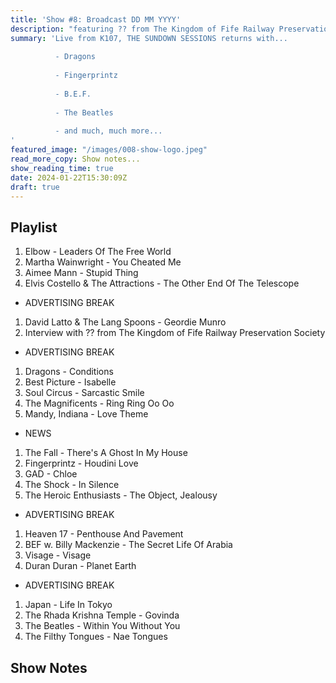 ```yaml
---
title: 'Show #8: Broadcast DD MM YYYY'
description: "featuring ?? from The Kingdom of Fife Railway Preservation Society"
summary: 'Live from K107, THE SUNDOWN SESSIONS returns with...
 
          - Dragons
                    
          - Fingerprintz
          
          - B.E.F.
          
          - The Beatles
          
          - and much, much more...
'
featured_image: "/images/008-show-logo.jpeg"
read_more_copy: Show notes...
show_reading_time: true
date: 2024-01-22T15:30:09Z
draft: true
---
```


## Playlist

1. Elbow - Leaders Of The Free World
2. Martha Wainwright - You Cheated Me
3. Aimee Mann - Stupid Thing
4. Elvis Costello & The Attractions - The Other End Of The Telescope

- ADVERTISING BREAK

1. David Latto & The Lang Spoons - Geordie Munro
2. Interview with ?? from The Kingdom of Fife Railway Preservation Society

- ADVERTISING BREAK

1. Dragons - Conditions
2. Best Picture - Isabelle
3. Soul Circus - Sarcastic Smile
4. The Magnificents - Ring Ring Oo Oo
5. Mandy, Indiana - Love Theme

- NEWS

1. The Fall - There's A Ghost In My House
2. Fingerprintz - Houdini Love
3. GAD - Chloe
4. The Shock - In Silence
5. The Heroic Enthusiasts - The Object, Jealousy

- ADVERTISING BREAK

1. Heaven 17 - Penthouse And Pavement
2. BEF w. Billy Mackenzie  - The Secret Life Of Arabia
3. Visage - Visage
4. Duran Duran - Planet Earth

- ADVERTISING BREAK

1. Japan - Life In Tokyo
2. The Rhada Krishna Temple - Govinda
3. The Beatles - Within You Without You
4. The Filthy Tongues - Nae Tongues



## Show Notes 

